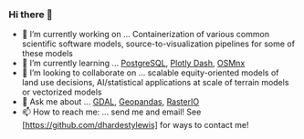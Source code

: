 ### Hi there 👋

<!--
**dhardestylewis/dhardestylewis** is a ✨ _special_ ✨ repository because its `README.md` (this file) appears on your GitHub profile.

Here are some ideas to get you started:

- 🔭 I’m currently working on ...
- 🌱 I’m currently learning ...
- 👯 I’m looking to collaborate on ...
- 🤔 I’m looking for help with ...
- 💬 Ask me about ...
- 📫 How to reach me: ...
- 😄 Pronouns: ...
- ⚡ Fun fact: ...

I design and implement intelligent decision support systems to support computational science, disaster mitigation and response, and resiliency research projects.
-->

- 🔭 I’m currently working on ... Containerization of various common scientific software models, source-to-visualization pipelines for some of these models
- 🌱 I’m currently learning ... [PostgreSQL](https://github.com/postgres/postgres), [Plotly Dash](https://github.com/plotly/dash), [OSMnx](https://github.com/gboeing/osmnx)
- 👯 I’m looking to collaborate on ... scalable equity-oriented models of land use decisions, AI/statistical applications at scale of terrain models or vectorized models
- 💬 Ask me about ... [GDAL](https://github.com/OSGeo/gdal), [Geopandas](https://github.com/geopandas/geopandas), [RasterIO](https://github.com/mapbox/rasterio)
- 📫 How to reach me: ... send me and email! See [https://github.com/dhardestylewis] for ways to contact me!
